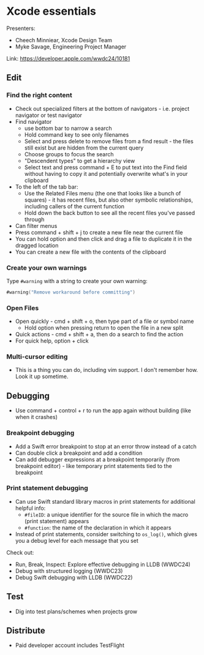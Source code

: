 # Xcode essentials

Presenters:
- Cheech Minniear, Xcode Design Team
- Myke Savage, Engineering Project Manager

Link: https://developer.apple.com/wwdc24/10181

## Edit

### Find the right content

- Check out specialized filters at the bottom of navigators - i.e. project navigator or test navigator
- Find navigator
  - use bottom bar to narrow a search
  - Hold command key to see only filenames
  - Select and press delete to remove files from a find result - the files still exist but are hidden from the current query
  - Choose groups to focus the search
  - "Descendent types" to get a hierarchy view
  - Select text and press command + E to put text into the Find field without having to copy it and potentially overwrite what's in your clipboard
- To the left of the tab bar:
  - Use the Related Files menu (the one that looks like a bunch of squares) - it has recent files, but also other symbolic relationships, including callers of the current function
  - Hold down the back button to see all the recent files you've passed through
- Can filter menus
- Press command + shift + j to create a new file near the current file
- You can hold option and then click and drag a file to duplicate it in the dragged location
- You can create a new file with the contents of the clipboard

### Create your own warnings

Type `#warning` with a string to create your own warning:

```swift
#warning("Remove workaround before committing")
```

### Open Files

- Open quickly - cmd + shift + o, then type part of a file or symbol name
  - Hold option when pressing return to open the file in a new split
- Quick actions - cmd + shift + a, then do a search to find the action
- For quick help, option + click

### Multi-cursor editing

- This is a thing you can do, including vim support. I don't remember how. Look it up sometime.

## Debugging

- Use command + control + r to run the app again without building (like when it crashes)

### Breakpoint debugging

- Add a Swift error breakpoint to stop at an error throw instead of a catch
- Can double click a breakpoint and add a condition
- Can add debugger expressions at a breakpoint temporarily (from breakpoint editor) - like temporary print statements tied to the breakpoint

### Print statement debugging

- Can use Swift standard library macros in print statements for additional helpful info:
  - `#fileID`: a unique identifier for the source file in which the macro (print statement) appears
  - `#function`: the name of the declaration in which it appears
- Instead of print statements, consider switching to `os_log()`, which gives you a debug level for each message that you set

Check out:
- Run, Break, Inspect: Explore effective debugging in LLDB (WWDC24)
- Debug with structured logging (WWDC23)
- Debug Swift debugging with LLDB (WWDC22)

## Test

- Dig into test plans/schemes when projects grow

## Distribute

- Paid developer account includes TestFlight
